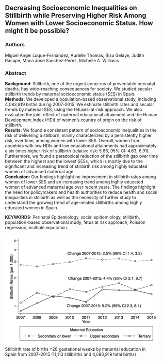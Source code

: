 
## Decreasing Socioeconomic Inequalities on Stillbirth while Preserving Higher Risk Among Women with Lower Socioeconomic Status. How might it be possible?  
### Authors    
Miguel Angel Luque-Fernandez, Aurielle Thomas, Bizu Gelaye, Judith Racape, Maria Jose Sanchez-Perez, Michelle A. Williams 
### Abstract
**Background:** Stillbirth, one of the urgent concerns of preventable perinatal deaths, has wide-reaching consequences for society. We studied secular stillbirth trends by maternal socioeconomic status (SES) in Spain.   
**Methods:** We developed a population-based observational study, including 4,083,919 births during 2007-2015. We estimate stillbirth rates and secular trends by maternal SES, using the fetuses-at-risk approach. We also evaluated the joint effect of maternal educational attainment and the Human Development Index (HDI) of women’s country of origin on the risk of stillbirth.     
**Results:** We found a consistent pattern of socioeconomic inequalities in the risk of delivering a stillborn, mainly characterized by a persistently higher risk, over time, among women with lower SES. Overall, women from countries with low HDIs and low educational attainments had approximately a six times higher risk of stillbirth (relative risk: 5.66, 95% CI: 4.63, 6.91). Furthermore, we found a paradoxical reduction of the stillbirth gap over time between the highest and the lowest SESs, which is mostly due to the significant and increasing trend of stillbirth risk among highly educated women of advanced maternal age.   
**Conclusion:** Our findings highlight no improvement in stillbirth rates among women of lower SES and an increasing trend among highly educated women of advanced maternal age over recent years. The findings highlight the need for policymakers and health authorities to reduce health and social inequalities in stillbirth as well as the necessity of further study to understand the growing trend of age-related stillbirths among highly educated women in Spain.

**KEYWORDS:** Perinatal Epidemiology, social epidemiology, stillbirth, population-based observational study, fetus at risk approach, Poisson regression, multiple imputation.

![Figure](Figure.png) Stillbirth rate of births ≥28 gestational weeks by maternal education in Spain from 2007–2015 (11,113 stillbirths and 4,083,919 total births)    
